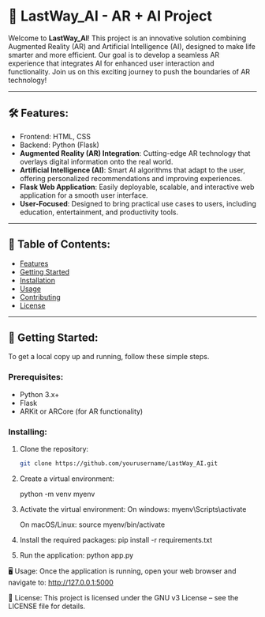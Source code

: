 # 🚀 **LastWay_AI** - AR + AI Project

Welcome to **LastWay_AI**! This project is an innovative solution combining Augmented Reality (AR) and Artificial Intelligence (AI), designed to make life smarter and more efficient. Our goal is to develop a seamless AR experience that integrates AI for enhanced user interaction and functionality. Join us on this exciting journey to push the boundaries of AR technology!

---

## 🛠️ **Features**:
- Frontend: HTML, CSS
- Backend: Python (Flask)
- **Augmented Reality (AR) Integration**: Cutting-edge AR technology that overlays digital information onto the real world.
- **Artificial Intelligence (AI)**: Smart AI algorithms that adapt to the user, offering personalized recommendations and improving experiences.
- **Flask Web Application**: Easily deployable, scalable, and interactive web application for a smooth user interface.
- **User-Focused**: Designed to bring practical use cases to users, including education, entertainment, and productivity tools.

---

## 📝 **Table of Contents**:

- [Features](#-features)
- [Getting Started](#-getting-started)
- [Installation](#-installation)
- [Usage](#-usage)
- [Contributing](#-contributing)
- [License](#-license)

---

## 🚀 **Getting Started**:

To get a local copy up and running, follow these simple steps.

### Prerequisites:

- Python 3.x+
- Flask
- ARKit or ARCore (for AR functionality)

### Installing:

1. Clone the repository:

   ```bash
   git clone https://github.com/yourusername/LastWay_AI.git

2. Сreate a virtual environment:

   python -m venv myenv

3. Activate the virtual environment:
   On windows:
   myenv\Scripts\activate

   On macOS/Linux:
   source myenv/bin/activate

4. Install the required packages:
   pip install -r requirements.txt

5. Run the application:
   python app.py

🖥️ Usage:
Once the application is running, open your web browser and navigate to:
http://127.0.0.1:5000


📄 License:
This project is licensed under the GNU v3 License – see the LICENSE file for details.



